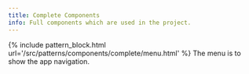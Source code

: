 ```yaml
---
title: Complete Components
info: Full components which are used in the project.
---
```


{% include pattern_block.html url='/src/patterns/components/complete/menu.html' %}
The menu is to show the app navigation.
